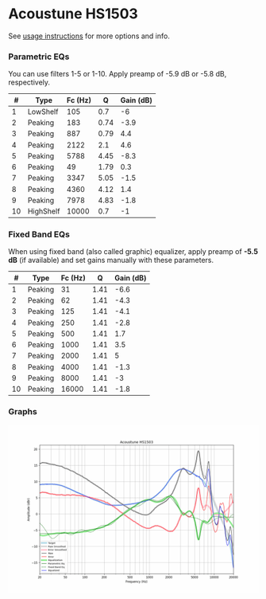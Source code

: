 # Acoustune HS1503
See [usage instructions](https://github.com/jaakkopasanen/AutoEq#usage) for more options and info.

### Parametric EQs
You can use filters 1-5 or 1-10. Apply preamp of -5.9 dB or -5.8 dB, respectively.

|   # | Type      |   Fc (Hz) |    Q |   Gain (dB) |
|-----|-----------|-----------|------|-------------|
|   1 | LowShelf  |       105 | 0.7  |        -6   |
|   2 | Peaking   |       183 | 0.74 |        -3.9 |
|   3 | Peaking   |       887 | 0.79 |         4.4 |
|   4 | Peaking   |      2122 | 2.1  |         4.6 |
|   5 | Peaking   |      5788 | 4.45 |        -8.3 |
|   6 | Peaking   |        49 | 1.79 |         0.3 |
|   7 | Peaking   |      3347 | 5.05 |        -1.5 |
|   8 | Peaking   |      4360 | 4.12 |         1.4 |
|   9 | Peaking   |      7978 | 4.83 |        -1.8 |
|  10 | HighShelf |     10000 | 0.7  |        -1   |

### Fixed Band EQs
When using fixed band (also called graphic) equalizer, apply preamp of **-5.5 dB** (if available) and set gains manually with these parameters.

|   # | Type    |   Fc (Hz) |    Q |   Gain (dB) |
|-----|---------|-----------|------|-------------|
|   1 | Peaking |        31 | 1.41 |        -6.6 |
|   2 | Peaking |        62 | 1.41 |        -4.3 |
|   3 | Peaking |       125 | 1.41 |        -4.1 |
|   4 | Peaking |       250 | 1.41 |        -2.8 |
|   5 | Peaking |       500 | 1.41 |         1.7 |
|   6 | Peaking |      1000 | 1.41 |         3.5 |
|   7 | Peaking |      2000 | 1.41 |         5   |
|   8 | Peaking |      4000 | 1.41 |        -1.3 |
|   9 | Peaking |      8000 | 1.41 |        -3   |
|  10 | Peaking |     16000 | 1.41 |        -1.8 |

### Graphs
![](./Acoustune%20HS1503.png)
